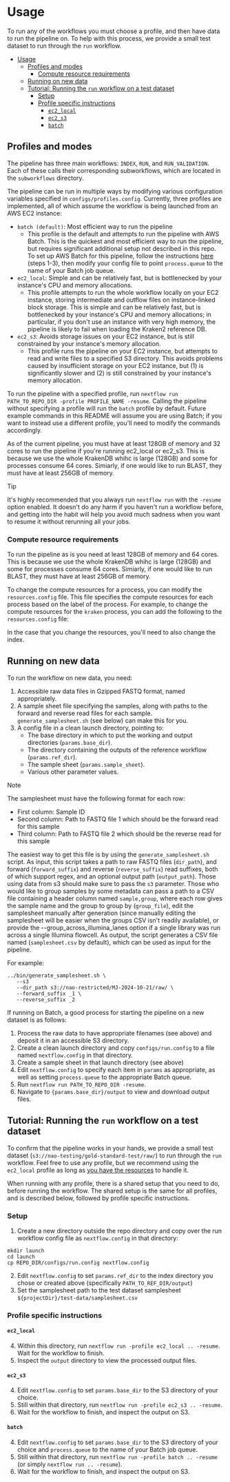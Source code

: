 # Usage

To run any of the workflows you must choose a profile, and then have data to run the pipeline on. To help with this process, we provide a small test dataset to run through the `run` workflow.

<!-- TOC start (generated with https://github.com/derlin/bitdowntoc) -->
- [Usage](#usage)
  - [Profiles and modes](#profiles-and-modes)
    - [Compute resource requirements](#compute-resource-requirements)
  - [Running on new data](#running-on-new-data)
  - [Tutorial: Running the `run` workflow on a test dataset](#tutorial-running-the-run-workflow-on-a-test-dataset)
    - [Setup](#setup)
    - [Profile specific instructions](#profile-specific-instructions)
      - [`ec2_local`](#ec2_local)
      - [`ec2_s3`](#ec2_s3)
      - [`batch`](#batch)
<!-- TOC end -->

## Profiles and modes

The pipeline has three main workflows: `INDEX`, `RUN`, and `RUN_VALIDATION`. Each of these calls their corresponding subworkflows, which are located in the `subworkflows` directory.

The pipeline can be run in multiple ways by modifying various configuration variables specified in `configs/profiles.config`. Currently, three profiles are implemented, all of which assume the workflow is being launched from an AWS EC2 instance:

- `batch (default)`:  Most efficient way to run the pipeline
  - This profile is the default and attempts to run the pipeline with AWS Batch. This is the quickest and most efficient way to run the pipeline, but requires significant additional setup not described in this repo. To set up AWS Batch for this pipeline, follow the instructions [here](https://data.securebio.org/wills-public-notebook/notebooks/2024-06-11_batch.html) (steps 1-3), then modify your config file to point `process.queue` to the name of your Batch job queue.
- `ec2_local`: Simple and can be relatively fast, but is bottlenecked by your instance's CPU and memory allocations.
  - This profile attempts to run the whole workflow locally on your EC2 instance, storing intermediate and outflow files on instance-linked block storage. This is simple and can be relatively fast, but is bottlenecked by your instance's CPU and memory allocations; in particular, if you don't use an instance with very high memory, the pipeline is likely to fail when loading the Kraken2 reference DB.
- `ec2_s3`: Avoids storage issues on your EC2 instance, but is still constrained by your instance's memory allocation.
  - This profile runs the pipeline on your EC2 instance, but attempts to read and write files to a specified S3 directory. This avoids problems caused by insufficient storage on your EC2 instance, but (1) is significantly slower and (2) is still constrained by your instance's memory allocation.

To run the pipeline with a specified profile, run `nextflow run PATH_TO_REPO_DIR -profile PROFILE_NAME -resume`. Calling the pipeline without specifying a profile will run the `batch` profile by default. Future example commands in this README will assume you are using Batch; if you want to instead use a different profile, you'll need to modify the commands accordingly.

As of the current pipeline, you must have at least 128GB of memory and 32 cores to run the pipeline if you're running ec2_local or ec2_s3. This is because we use the whole KrakenDB whihc is large (128GB) and some for processes consume 64 cores. Simiarly, if one would like to run BLAST, they must have at least 256GB of memory. 

> [!TIP]
> It's highly recommended that you always run `nextflow run` with the `-resume` option enabled. It doesn't do any harm if you haven't run a workflow before, and getting into the habit will help you avoid much sadness when you want to resume it without rerunning all your jobs.

### Compute resource requirements

To run the pipeline as is you need at least 128GB of memory and 64 cores. This is because we use the whole KrakenDB whihc is large (128GB) and some for processes consume 64 cores. Simiarly, if one would like to run BLAST, they must have at least 256GB of memory. 

To change the compute resources for a process, you can modify the `resources.config` file. This file specifies the compute resources for each process based on the label of the process. For example, to change the compute resources for the `kraken` process, you can add the following to the `resources.config` file:

In the case that you change the resources, you'll need to also change the index.


## Running on new data

To run the workflow on new data, you need:

1. Accessible raw data files in Gzipped FASTQ format, named appropriately.
2. A sample sheet file specifying the samples, along with paths to the forward and reverse read files for each sample. `generate_samplesheet.sh` (see below) can make this for you.
3. A config file in a clean launch directory, pointing to:
    - The base directory in which to put the working and output directories (`params.base_dir`).
    - The directory containing the outputs of the reference workflow (`params.ref_dir`).
    - The sample sheet (`params.sample_sheet`).
    - Various other parameter values.

> [!NOTE]
> The samplesheet must have the following format for each row:
> - First column: Sample ID
> - Second column: Path to FASTQ file 1 which should be the forward read for this sample
> - Third column: Path to FASTQ file 2 which should be the reverse read for this sample
> 
> The easiest way to get this file is by using the `generate_samplesheet.sh` script. As input, this script takes a path to raw FASTQ files (`dir_path`), and forward (`forward_suffix`) and reverse (`reverse_suffix`) read suffixes, both of which support regex, and an optional output path (`output_path`). Those using data from s3 should make sure to pass the `s3` parameter. Those who would like to group samples by some metadata can pass a path to a CSV file containing a header column named `sample,group`, where each row gives the sample name and the group to group by (`group_file`), edit the samplesheet manually after generation (since manually editing the samplesheet will be easier when the groups CSV isn't readily available), or provide the --group_across_illumina_lanes option if a single library was run across a single Illumina flowcell. As output, the script generates a CSV file named (`samplesheet.csv` by default), which can be used as input for the pipeline.
>
> For example:
> ```
> ../bin/generate_samplesheet.sh \
>    --s3
>    --dir_path s3://nao-restricted/MJ-2024-10-21/raw/ \
>    --forward_suffix _1 \
>    --reverse_suffix _2
> ```

If running on Batch, a good process for starting the pipeline on a new dataset is as follows:

1. Process the raw data to have appropriate filenames (see above) and deposit it in an accessible S3 directory.
2. Create a clean launch directory and copy `configs/run.config` to a file named `nextflow.config` in that directory.
3. Create a sample sheet in that launch directory (see above)
4. Edit `nextflow.config` to specify each item in `params` as appropriate, as well as setting `process.queue` to the appropriate Batch queue.
5. Run `nextflow run PATH_TO_REPO_DIR -resume`.
6. Navigate to `{params.base_dir}/output` to view and download output files.


## Tutorial: Running the `run` workflow on a test dataset

To confirm that the pipeline works in your hands, we provide a small test dataset (`s3://nao-testing/gold-standard-test/raw/`) to run through the `run` workflow. Feel free to use any profile, but we recommend using the `ec2_local` profile as long as [you have the resources](usage.md#compute-resource-requirements) to handle it. 

When running with any profile, there is a shared setup that you need to do, before running the workflow. The shared setup is the same for all profiles, and is described below, followed by profile specific instructions.

### Setup

1. Create a new directory outside the repo directory and copy over the run workflow config file as `nextflow.config` in that directory:

```
mkdir launch
cd launch
cp REPO_DIR/configs/run.config nextflow.config
```

2. Edit `nextflow.config` to set `params.ref_dir` to the index directory you chose or created above (specifically `PATH_TO_REF_DIR/output`)
3. Set the samplesheet path to the test dataset samplesheet `${projectDir}/test-data/samplesheet.csv`

### Profile specific instructions

#### `ec2_local`

4. Within this directory, run `nextflow run -profile ec2_local .. -resume`. Wait for the workflow to finish. 
5. Inspect the `output` directory to view the processed output files.

#### `ec2_s3`

4. Edit `nextflow.config` to set `params.base_dir` to the S3 directory of your choice. 
5. Still within that directory, run `nextflow run -profile ec2_s3 .. -resume`. 
6. Wait for the workflow to finish, and inspect the output on S3.

#### `batch`

4. Edit `nextflow.config` to set `params.base_dir` to the S3 directory of your choice and `process.queue` to the name of your Batch job queue. 
5. Still within that directory, run `nextflow run -profile batch .. -resume` (or simply `nextflow run .. -resume`). 
6. Wait for the workflow to finish, and inspect the output on S3.